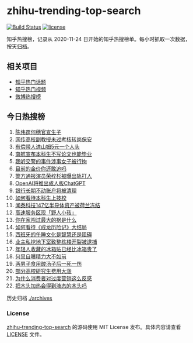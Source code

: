 # zhihu-trending-top-search

[![Build Status](https://github.com/justjavac/zhihu-trending-top-search/workflows/ci/badge.svg?branch=main)](https://github.com/justjavac/zhihu-trending-top-search/actions)
[![license](https://img.shields.io/github/license/justjavac/zhihu-trending-top-search)](https://github.com/justjavac/zhihu-trending-top-search/blob/main/LICENSE)

知乎热搜榜，记录从 2020-11-24 日开始的知乎热搜榜单。每小时抓取一次数据，按天[归档](./archives)。

## 相关项目

- [知乎热门话题](https://github.com/justjavac/zhihu-trending-hot-questions)
- [知乎热门视频](https://github.com/justjavac/zhihu-trending-hot-video)
- [微博热搜榜](https://github.com/justjavac/weibo-trending-hot-search)

## 今日热搜榜

<!-- BEGIN -->
<!-- 最后更新时间 Sat Oct 18 2025 11:29:40 GMT+0800 (China Standard Time) -->

1. [陈伟霆何穗官宣生子](https://www.zhihu.com/search?q=%E9%99%88%E4%BC%9F%E9%9C%86%E4%BD%95%E7%A9%97%E5%AE%98%E5%AE%A3%E7%94%9F%E5%AD%90)
1. [网传高校副教授未过考核转岗保安](https://www.zhihu.com/search?q=%E7%BD%91%E4%BC%A0%E9%AB%98%E6%A0%A1%E5%89%AF%E6%95%99%E6%8E%88%E6%9C%AA%E8%BF%87%E8%80%83%E6%A0%B8%E8%BD%AC%E5%B2%97%E4%BF%9D%E5%AE%89)
1. [有偿带人进山姆5元一个人头](https://www.zhihu.com/search?q=%E6%9C%89%E5%81%BF%E5%B8%A6%E4%BA%BA%E8%BF%9B%E5%B1%B1%E5%A7%865%E5%85%83%E4%B8%80%E4%B8%AA%E4%BA%BA%E5%A4%B4)
1. [南航宣布本科生不写论文也能毕业](https://www.zhihu.com/search?q=%E5%8D%97%E8%88%AA%E5%AE%A3%E5%B8%83%E6%9C%AC%E7%A7%91%E7%94%9F%E4%B8%8D%E5%86%99%E8%AE%BA%E6%96%87%E4%B9%9F%E8%83%BD%E6%AF%95%E4%B8%9A)
1. [我听交警的事件涉事女子被行拘](https://www.zhihu.com/search?q=%E6%88%91%E5%90%AC%E4%BA%A4%E8%AD%A6%E7%9A%84%E4%BA%8B%E4%BB%B6%E6%B6%89%E4%BA%8B%E5%A5%B3%E5%AD%90%E8%A2%AB%E8%A1%8C%E6%8B%98)
1. [目前的金价你还敢追吗](https://www.zhihu.com/search?q=%E7%9B%AE%E5%89%8D%E7%9A%84%E9%87%91%E4%BB%B7%E4%BD%A0%E8%BF%98%E6%95%A2%E8%BF%BD%E5%90%97)
1. [警方通报演员荣梓杉被曝出轨打人](https://www.zhihu.com/search?q=%E8%AD%A6%E6%96%B9%E9%80%9A%E6%8A%A5%E6%BC%94%E5%91%98%E8%8D%A3%E6%A2%93%E6%9D%89%E8%A2%AB%E6%9B%9D%E5%87%BA%E8%BD%A8%E6%89%93%E4%BA%BA)
1. [OpenAI将推出成人版ChatGPT](https://www.zhihu.com/search?q=OpenAI%E5%B0%86%E6%8E%A8%E5%87%BA%E6%88%90%E4%BA%BA%E7%89%88ChatGPT)
1. [银行长期不动账户将被清理](https://www.zhihu.com/search?q=%E9%93%B6%E8%A1%8C%E9%95%BF%E6%9C%9F%E4%B8%8D%E5%8A%A8%E8%B4%A6%E6%88%B7%E5%B0%86%E8%A2%AB%E6%B8%85%E7%90%86)
1. [如何看待本科生上技校](https://www.zhihu.com/search?q=%E5%A6%82%E4%BD%95%E7%9C%8B%E5%BE%85%E6%9C%AC%E7%A7%91%E7%94%9F%E4%B8%8A%E6%8A%80%E6%A0%A1)
1. [闻泰科技147亿半导体资产被荷兰冻结](https://www.zhihu.com/search?q=%E9%97%BB%E6%B3%B0%E7%A7%91%E6%8A%80147%E4%BA%BF%E5%8D%8A%E5%AF%BC%E4%BD%93%E8%B5%84%E4%BA%A7%E8%A2%AB%E8%8D%B7%E5%85%B0%E5%86%BB%E7%BB%93)
1. [高速服务区现「野人小孩」](https://www.zhihu.com/search?q=%E9%AB%98%E9%80%9F%E6%9C%8D%E5%8A%A1%E5%8C%BA%E7%8E%B0%E3%80%8C%E9%87%8E%E4%BA%BA%E5%B0%8F%E5%AD%A9%E3%80%8D)
1. [你在家闯过最大的祸是什么](https://www.zhihu.com/search?q=%E4%BD%A0%E5%9C%A8%E5%AE%B6%E9%97%AF%E8%BF%87%E6%9C%80%E5%A4%A7%E7%9A%84%E7%A5%B8%E6%98%AF%E4%BB%80%E4%B9%88)
1. [如何看待《成龙历险记》大结局](https://www.zhihu.com/search?q=%E5%A6%82%E4%BD%95%E7%9C%8B%E5%BE%85%E3%80%8A%E6%88%90%E9%BE%99%E5%8E%86%E9%99%A9%E8%AE%B0%E3%80%8B%E5%A4%A7%E7%BB%93%E5%B1%80)
1. [西班牙的午睡文化是智慧还是阻碍](https://www.zhihu.com/search?q=%E8%A5%BF%E7%8F%AD%E7%89%99%E7%9A%84%E5%8D%88%E7%9D%A1%E6%96%87%E5%8C%96%E6%98%AF%E6%99%BA%E6%85%A7%E8%BF%98%E6%98%AF%E9%98%BB%E7%A2%8D)
1. [业主私挖地下室致整栋楼开裂被逮捕](https://www.zhihu.com/search?q=%E4%B8%9A%E4%B8%BB%E7%A7%81%E6%8C%96%E5%9C%B0%E4%B8%8B%E5%AE%A4%E8%87%B4%E6%95%B4%E6%A0%8B%E6%A5%BC%E5%BC%80%E8%A3%82%E8%A2%AB%E9%80%AE%E6%8D%95)
1. [年轻人收藏的冰箱贴已经比冰箱贵了](https://www.zhihu.com/search?q=%E5%B9%B4%E8%BD%BB%E4%BA%BA%E6%94%B6%E8%97%8F%E7%9A%84%E5%86%B0%E7%AE%B1%E8%B4%B4%E5%B7%B2%E7%BB%8F%E6%AF%94%E5%86%B0%E7%AE%B1%E8%B4%B5%E4%BA%86)
1. [何炅自曝精力大不如前](https://www.zhihu.com/search?q=%E4%BD%95%E7%82%85%E8%87%AA%E6%9B%9D%E7%B2%BE%E5%8A%9B%E5%A4%A7%E4%B8%8D%E5%A6%82%E5%89%8D)
1. [两男子食用酸汤子后一死一伤](https://www.zhihu.com/search?q=%E4%B8%A4%E7%94%B7%E5%AD%90%E9%A3%9F%E7%94%A8%E9%85%B8%E6%B1%A4%E5%AD%90%E5%90%8E%E4%B8%80%E6%AD%BB%E4%B8%80%E4%BC%A4)
1. [部分高校研究生费用大涨](https://www.zhihu.com/search?q=%E9%83%A8%E5%88%86%E9%AB%98%E6%A0%A1%E7%A0%94%E7%A9%B6%E7%94%9F%E8%B4%B9%E7%94%A8%E5%A4%A7%E6%B6%A8)
1. [为什么消费者对过度营销这么反感](https://www.zhihu.com/search?q=%E4%B8%BA%E4%BB%80%E4%B9%88%E6%B6%88%E8%B4%B9%E8%80%85%E5%AF%B9%E8%BF%87%E5%BA%A6%E8%90%A5%E9%94%80%E8%BF%99%E4%B9%88%E5%8F%8D%E6%84%9F)
1. [把木头加热会得到液态的木头吗](https://www.zhihu.com/search?q=%E6%8A%8A%E6%9C%A8%E5%A4%B4%E5%8A%A0%E7%83%AD%E4%BC%9A%E5%BE%97%E5%88%B0%E6%B6%B2%E6%80%81%E7%9A%84%E6%9C%A8%E5%A4%B4%E5%90%97)

<!-- END -->

历史归档 [./archives](./archives)

### License

[zhihu-trending-top-search](https://github.com/justjavac/zhihu-trending-top-search) 的源码使用 MIT License
发布。具体内容请查看 [LICENSE](./LICENSE) 文件。
